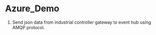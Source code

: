 # Azure_Demo

1. Send json data from industrial controller gateway to event hub using AMQP protocol.

